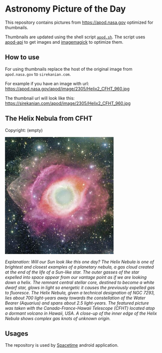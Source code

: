 # Astronomy Picture of the Day

This repository contains pictures from https://apod.nasa.gov optimized for thumbnails.

Thumbnails are updated using the shell script [`apod.sh`](apod.sh). The script
uses [apod-api](https://github.com/nasa/apod-api) to get images and [imagemagick](https://imagemagick.org) to
optimize them.

## How to use

For using thumbnails replace the host of the original image from `apod.nasa.gov` to `sirekanian.com`.

For example if you have an image with url:<br>
https://apod.nasa.gov/apod/image/2305/Helix2_CFHT_960.jpg

The thumbnail url will look like this:<br>
https://sirekanian.com/apod/image/2305/Helix2_CFHT_960.jpg

## The Helix Nebula from CFHT

Copyright: (empty)

[![the picture of the day][1]][2]

_Explanation: Will our Sun look like this one day?  The Helix Nebula is one of brightest and closest examples of a planetary nebula, a gas cloud created at the end of the life of a Sun-like star. The outer gasses of the star expelled into space appear from our vantage point as if we are looking down a helix. The remnant central stellar core, destined to become a white dwarf star, glows in light so energetic it causes the previously expelled gas to fluoresce. The Helix Nebula, given a technical designation of NGC 7293, lies about 700 light-years away towards the constellation of the Water Bearer (Aquarius) and spans about 2.5 light-years. The featured picture was taken with the Canada-France-Hawaii Telescope (CFHT) located atop a dormant volcano in Hawaii, USA. A close-up of the inner edge of the Helix Nebula shows complex gas knots of unknown origin._

## Usages

The repository is used by [Spacetime][3] android application.

[1]: image/2305/Helix2_CFHT_960.jpg

[2]: https://apod.nasa.gov/apod/image/2305/Helix2_CFHT_960.jpg

[3]: https://github.com/sirekanian/spacetime
